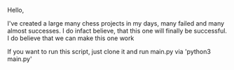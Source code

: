 Hello,

I've created a large many chess projects in my days, many failed and many almost successes.
I do infact believe, that this one will finally be successful. I do believe that we can make this one work



If you want to run this script, just clone it and run main.py via 'python3 main.py'
